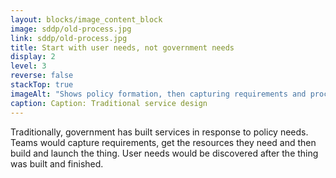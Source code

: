 ```yaml
---
layout: blocks/image_content_block
image: sddp/old-process.jpg
link: sddp/old-process.jpg
title: Start with user needs, not government needs
display: 2
level: 3
reverse: false
stackTop: true
imageAlt: "Shows policy formation, then capturing requirements and procurement, then development, then launch with 'User needs?' at the end. a, Live"
caption: Caption: Traditional service design
---
```


Traditionally, government has built services in response to policy needs. Teams would capture requirements, get the resources they need and then build and launch the thing. User needs would be discovered after the thing was built and finished.
